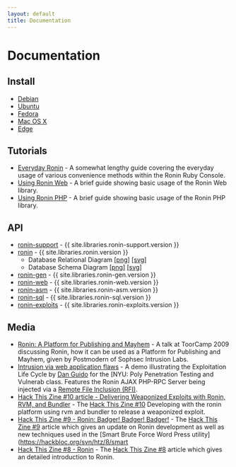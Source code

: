 ```yaml
---
layout: default
title: Documentation
---
```


# Documentation

## Install

* [Debian](install/debian.html)
* [Ubuntu](install/ubuntu.html)
* [Fedora](install/fedora.html)
* [Mac OS X](install/osx.html)
* [Edge](install/edge.html)

## Tutorials

* [Everyday Ronin](tutorials/everyday_ronin.html) - 
  A somewhat lengthy guide covering the everyday usage of various
  convenience methods within the Ronin Ruby Console.
* [Using Ronin Web](tutorials/using_ronin_web.html) -
  A brief guide showing basic usage of the Ronin Web library.
* [Using Ronin PHP](tutorials/using_ronin_php.html) -
  A brief guide showing basic usage of the Ronin PHP library.

## API

* [ronin-support](ronin-support/frames) -
  {{ site.libraries.ronin-support.version }}
* [ronin](ronin/frames) - {{ site.libraries.ronin.version }}
  * Database Relational Diagram
    [[png]](ronin/relational_diagram.png)
    [[svg]](ronin/relational_diagram.svg)
  * Database Schema Diagram
    [[png]](ronin/schema_diagram.png)
    [[svg]](ronin/schema_diagram.svg)
* [ronin-gen](ronin-gen/frames) - {{ site.libraries.ronin-gen.version }}
* [ronin-web](ronin-web/frames) - {{ site.libraries.ronin-web.version }}
* [ronin-asm](ronin-asm/frames) - {{ site.libraries.ronin-asm.version }}
* [ronin-sql](ronin-sql/frames) - {{ site.libraries.ronin-sql.version }}
* [ronin-exploits](ronin-exploits/frames) -
  {{ site.libraries.ronin-exploits.version }}

## Media

* [Ronin: A Platform for Publishing and Mayhem](http://www.vimeo.com/7359548) - 
  A talk at ToorCamp 2009 discussing Ronin, how it can be used as a
  Platform for Publishing and Mayhem, given by Postmodern of Sophsec
  Intrusion Labs.
* [Intrusion via web application flaws](http://www.vimeo.com/14983596) -
  A demo illustrating the Exploitation Life Cycle by
  [Dan Guido](http://cryptocity.net/) for the [NYU: Poly Penetration Testing and Vulnerab
  class. Features the Ronin AJAX PHP-RPC Server being injected via a
  [Remote File Inclusion (RFI)](http://en.wikipedia.org/wiki/Remote_File_Inclusion).
* [Hack This Zine #10 article - Delivering Weaponized Exploits with Ronin, 
  RVM, and Bundler](articles/hack_this_zine_10.html) -
  The [Hack This Zine #10](https://hackbloc.org/svn/htz/10/indesign_Files/htz10_Print.pdf)
  Developing with the ronin platform using rvm and bundler to release a 
  weaponized exploit.
* [Hack This Zine #9 - Ronin: Badger! Badger! Badger!](articles/hack_this_zine_9.html) -
  The [Hack This Zine #9](https://hackbloc.org/svn/htz/9/indesign_Files/htz9_Print.pdf)
  article which gives an update on Ronin development as well as new techniques 
  used in the [Smart Brute Force Word Press utility](https://hackbloc.org/svn/htz/8/smart
* [Hack This Zine #8 - Ronin](articles/hack_this_zine_8.html) -
  The [Hack This Zine #8](https://hackbloc.org/etc/zine/8/htz8_Print.pdf)
  article which gives an detailed introduction to Ronin.
